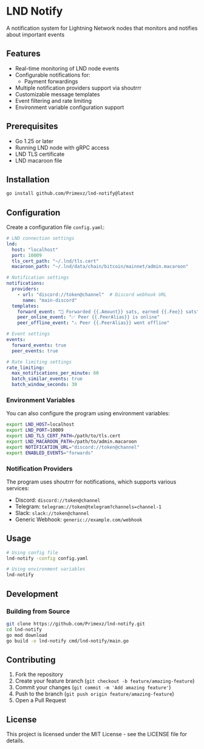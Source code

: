 # LND Notify

A notification system for Lightning Network nodes that monitors and notifies about important events

## Features

- Real-time monitoring of LND node events
- Configurable notifications for:
  - Payment forwardings
- Multiple notification providers support via shoutrrr
- Customizable message templates
- Event filtering and rate limiting
- Environment variable configuration support

## Prerequisites

- Go 1.25 or later
- Running LND node with gRPC access
- LND TLS certificate
- LND macaroon file

## Installation

```bash
go install github.com/Primexz/lnd-notify@latest
```

## Configuration

Create a configuration file `config.yaml`:

```yaml
# LND connection settings
lnd:
  host: "localhost"
  port: 10009
  tls_cert_path: "~/.lnd/tls.cert"
  macaroon_path: "~/.lnd/data/chain/bitcoin/mainnet/admin.macaroon"

# Notification settings
notifications:
  providers:
    - url: "discord://token@channel"  # Discord webhook URL
      name: "main-discord"
  templates:
    forward_event: "💸 Forwarded {{.Amount}} sats, earned {{.Fee}} sats"
    peer_online_event: "✅ Peer {{.PeerAlias}} is online"
    peer_offline_event: "⚠️ Peer {{.PeerAlias}} went offline"

# Event settings
events:
  forward_events: true
  peer_events: true

# Rate limiting settings
rate_limiting:
  max_notifications_per_minute: 60
  batch_similar_events: true
  batch_window_seconds: 30
```

### Environment Variables

You can also configure the program using environment variables:

```bash
export LND_HOST=localhost
export LND_PORT=10009
export LND_TLS_CERT_PATH=/path/to/tls.cert
export LND_MACAROON_PATH=/path/to/admin.macaroon
export NOTIFICATION_URL="discord://token@channel"
export ENABLED_EVENTS="forwards"
```

### Notification Providers

The program uses shoutrrr for notifications, which supports various services:

- Discord: `discord://token@channel`
- Telegram: `telegram://token@telegram?channels=channel-1`
- Slack: `slack://token@channel`
- Generic Webhook: `generic://example.com/webhook`

## Usage

```bash
# Using config file
lnd-notify -config config.yaml

# Using environment variables
lnd-notify
```

## Development

### Building from Source

```bash
git clone https://github.com/Primexz/lnd-notify.git
cd lnd-notify
go mod download
go build -o lnd-notify cmd/lnd-notify/main.go
```

## Contributing

1. Fork the repository
2. Create your feature branch (`git checkout -b feature/amazing-feature`)
3. Commit your changes (`git commit -m 'Add amazing feature'`)
4. Push to the branch (`git push origin feature/amazing-feature`)
5. Open a Pull Request

## License

This project is licensed under the MIT License - see the LICENSE file for details.